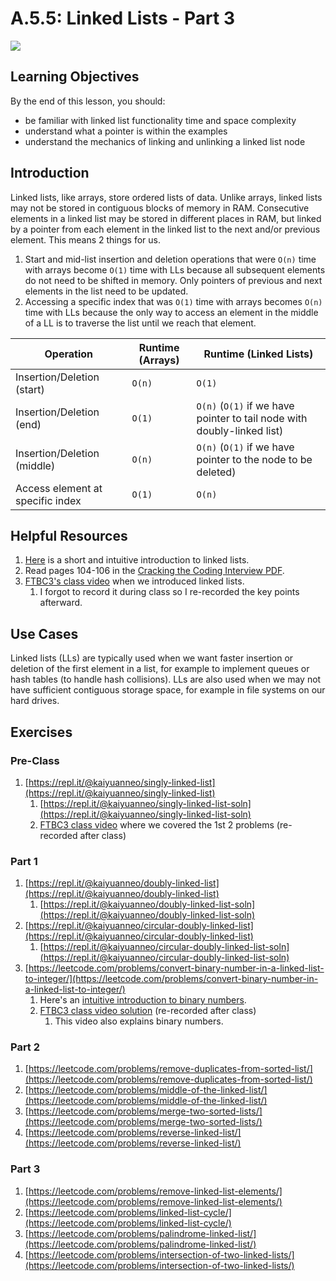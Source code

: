 # A.5.5: Linked Lists - Part 3

![](../../old\_bootcamp\_docs/.gitbook/assets/llmeme2.jpeg)

## Learning Objectives

By the end of this lesson, you should:

* be familiar with linked list functionality time and space complexity
* understand what a pointer is within the examples
* understand the mechanics of linking and unlinking a linked list node

## Introduction

Linked lists, like arrays, store ordered lists of data. Unlike arrays, linked lists may not be stored in contiguous blocks of memory in RAM. Consecutive elements in a linked list may be stored in different places in RAM, but linked by a pointer from each element in the linked list to the next and/or previous element. This means 2 things for us.

1. Start and mid-list insertion and deletion operations that were `O(n)` time with arrays become `O(1)` time with LLs because all subsequent elements do not need to be shifted in memory. Only pointers of previous and next elements in the list need to be updated.
2. Accessing a specific index that was `O(1)` time with arrays becomes `O(n)` time with LLs because the only way to access an element in the middle of a LL is to traverse the list until we reach that element.

| Operation                        | Runtime (Arrays) | Runtime (Linked Lists)                                                  |
| -------------------------------- | ---------------- | ----------------------------------------------------------------------- |
| Insertion/Deletion (start)       | `O(n)`           | `O(1)`                                                                  |
| Insertion/Deletion (end)         | `O(1)`           | `O(n)` (`O(1)` if we have pointer to tail node with doubly-linked list) |
| Insertion/Deletion (middle)      | `O(n)`           | `O(n)` (`O(1)` if we have pointer to the node to be deleted)            |
| Access element at specific index | `O(1)`           | `O(n)`                                                                  |

## Helpful Resources

1. [Here](https://www.youtube.com/watch?v=R9PTBwOzceo) is a short and intuitive introduction to linked lists.
2. Read pages 104-106 in the [Cracking the Coding Interview PDF](../../a.0-algorithms-overview.md#resources).
3. [FTBC3's class video](https://youtu.be/qewAXA\_vkpE?t=1596) when we introduced linked lists.
   1. I forgot to record it during class so I re-recorded the key points afterward.

## Use Cases

Linked lists (LLs) are typically used when we want faster insertion or deletion of the first element in a list, for example to implement queues or hash tables (to handle hash collisions). LLs are also used when we may not have sufficient contiguous storage space, for example in file systems on our hard drives.

## Exercises

### Pre-Class

1. [https://repl.it/@kaiyuanneo/singly-linked-list](https://repl.it/@kaiyuanneo/singly-linked-list)
   1. [https://repl.it/@kaiyuanneo/singly-linked-list-soln](https://repl.it/@kaiyuanneo/singly-linked-list-soln)
   2. [FTBC3 class video](https://youtu.be/qewAXA\_vkpE?t=2004) where we covered the 1st 2 problems (re-recorded after class)

### Part 1

1. [https://repl.it/@kaiyuanneo/doubly-linked-list](https://repl.it/@kaiyuanneo/doubly-linked-list)
   1. [https://repl.it/@kaiyuanneo/doubly-linked-list-soln](https://repl.it/@kaiyuanneo/doubly-linked-list-soln)
2. [https://repl.it/@kaiyuanneo/circular-doubly-linked-list](https://repl.it/@kaiyuanneo/circular-doubly-linked-list)
   1. [https://repl.it/@kaiyuanneo/circular-doubly-linked-list-soln](https://repl.it/@kaiyuanneo/circular-doubly-linked-list-soln)
3. [https://leetcode.com/problems/convert-binary-number-in-a-linked-list-to-integer/](https://leetcode.com/problems/convert-binary-number-in-a-linked-list-to-integer/)
   1. Here's an [intuitive introduction to binary numbers](https://www.mathsisfun.com/binary-number-system.html).
   2. [FTBC3 class video solution](https://youtu.be/qewAXA\_vkpE?t=2372) (re-recorded after class)
      1. This video also explains binary numbers.

### Part 2

1. [https://leetcode.com/problems/remove-duplicates-from-sorted-list/](https://leetcode.com/problems/remove-duplicates-from-sorted-list/)
2. [https://leetcode.com/problems/middle-of-the-linked-list/](https://leetcode.com/problems/middle-of-the-linked-list/)
3. [https://leetcode.com/problems/merge-two-sorted-lists/](https://leetcode.com/problems/merge-two-sorted-lists/)
4. [https://leetcode.com/problems/reverse-linked-list/](https://leetcode.com/problems/reverse-linked-list/)

### Part 3

1. [https://leetcode.com/problems/remove-linked-list-elements/](https://leetcode.com/problems/remove-linked-list-elements/)
2. [https://leetcode.com/problems/linked-list-cycle/](https://leetcode.com/problems/linked-list-cycle/)
3. [https://leetcode.com/problems/palindrome-linked-list/](https://leetcode.com/problems/palindrome-linked-list/)
4. [https://leetcode.com/problems/intersection-of-two-linked-lists/](https://leetcode.com/problems/intersection-of-two-linked-lists/)
